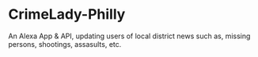 # CrimeLady-Philly
An Alexa App &amp; API, updating users of local district news such as, missing persons, shootings, assasults, etc.

